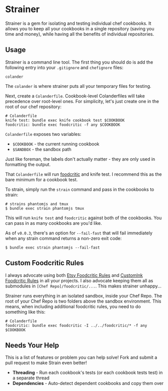 # Strainer

Strainer is a gem for isolating and testing individual chef cookbooks. It allows you to keep all your cookbooks in a single repository (saving you time and money), while having all the benefits of individual repositories.

Usage
-----
Strainer is a command line tool. The first thing you should do is add the following entry into your `.gitignore` and `chefignore` files:

    colander

The `colander` is where strainer puts all your temporary files for testing.

Next, create a `Colanderfile`. Cookbook-level Colanderfiles will take precedence over root-level ones. For simplicity, let's just create one in the root of our chef repository:

    # Colanderfile
    knife test: bundle exec knife cookbook test $COOKBOOK
    foodcritic: bundle exec foodcritic -f any $COOKBOOK

`Colanderfile` exposes two variables:

- `$COOKBOOK` - the current running cookbook
- `$SANDBOX` - the sandbox path

Just like foreman, the labels don't actually matter - they are only used in formatting the output.

That `Colanderfile` will run [foodcritic](https://github.com/acrmp/foodcritic) and knife test. I recommend this as the bare minimum for a cookbook test.

To strain, simply run the `strain` command and pass in the cookbooks to strain:

    # strains phantomjs and tmux
    $ bundle exec strain phantomjs tmux

This will run `knife test` and `foodcritic` against both of the cookbooks. You can pass in as many cookbooks are you'd like.

As of `v0.0.3`, there's an option for `--fail-fast` that will fail immediately when any strain command returns a non-zero exit code:

    $ bundle exec strain phantomjs --fail-fast

Custom Foodcritic Rules
-----------------------
I always advocate using both [Etsy Foodcritic Rules](https://github.com/etsy/foodcritic-rules) and [CustomInk Foodcritic Rules](https://github.com/customink/foodcritic-rules) in all your projects. I also advocate keeping them all as submodules in `[Chef Repo]/foodcritic/...`. This makes strainer unhappy...

Strainer runs everything in an isolated sandbox, inside your Chef Repo. The root of your Chef Repo is two folders above the sandbox environment. This means, when including additional foodcritic rules, you need to do something like this:

    # Colanderfile
    foodcritic: bundle exec foodcritic -I ../../foodcritic/* -f any $COOKBOOK

Needs Your Help
---------------
This is a list of features or problem *you* can help solve! Fork and submit a pull request to make Strain even better!

- **Threading** - Run each cookbook's tests (or each cookbook tests test) in a separate thread
- **Dependencies** - Auto-detect dependent cookbooks and copy them over
